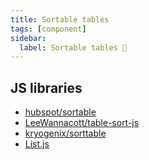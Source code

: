 ```yaml
---
title: Sortable tables
tags: [component]
sidebar:
  label: Sortable tables 🚷
---
```


## JS libraries

- [hubspot/sortable](https://github.hubspot.com/sortable/docs/welcome/)
- [LeeWannacott/table-sort-js](https://github.com/LeeWannacott/table-sort-js)
- [kryogenix/sorttable](https://www.kryogenix.org/code/browser/sorttable/)
- [List.js](https://listjs.com/examples/table/)
